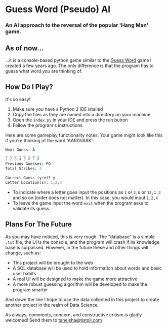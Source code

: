 # Guess Word (Pseudo) AI
### An AI approach to the reversal of the popular 'Hang Man' game. 

## As of now...
...it is a console-based python game similar to the [Guess Word](https://github.com/tjstoll/guess-word) game I created a few years ago. The only difference is that the program has to guess what word *you* are thinking of.

## How Do I Play?
It's so easy!
1. Make sure you have a Python 3 IDE istalled
2. Copy the files as they are named into a directory on your machine
3. Open the `index.py` in your IDE and press the run button
4. Follow the program's instructions

Here are some gameplay functionality notes:
Your game might look like this if you're thinking of the word 'AARDVARK':
```python
Next Guess: A
_ _ _ _ _ _ _ _
1 2 3 4 5 6 7 8
Previous Guesses: PQ
Total Strikes: 2

Correct Guess (y/n)? y
Letter Location(s): 1,2,4
```
- To indicate where a letter goes input the positions as `1` or `3,6` or `12,1,3` and so on (order does not matter). In this case, you would input `1,2,4`
- To leave the game input the word `exit` when the program asks to validate its guess

## Plans For The Future
As you may have noticed, this is very rough. The "database" is a simple `.txt` file, the UI is the console, and the program will crash if its knowledge base is surpassed. However, in the future these and other things will change, such as:
- This project will be brought to the web
- A SQL database will be used to hold information about words and basic user habits
- A real UI will be designed to make the game more attractive
- A more robust guessing algorithm will be developed to make the program smarter

And down the line I hope to use the data collected in this project to create another project in the realm of Data Science.

As always, comments, concern, and constructive critism is gladly welcomed! Send them to [taneisha@tjstoll.com](mailto:taneisha@tjstoll.com?Subject=Guess%20Word%20AI%20Comments)